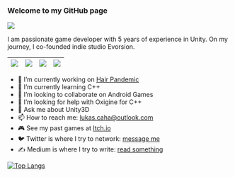 ### Welcome to my GitHub page


![](http://estruyf-github.azurewebsites.net/api/VisitorHit?user=LukasCaha&repo=LukasCaha&countColorcountColor&countColor=%235dce59)

I am passionate game developer with 5 years of experience in Unity. On my
journey, I co-founded indie studio Evorsion.

| <img src="https://img.shields.io/badge/c%23%20-%23239120.svg?&style=for-the-badge&logo=c-sharp&logoColor=white"/> | <img src="https://img.shields.io/badge/unity%20-%23000000.svg?&style=for-the-badge&logo=unity&logoColor=white"/>| <img src="https://img.shields.io/badge/php-%23777BB4.svg?&style=for-the-badge&logo=php&logoColor=white"/> | <img src="https://img.shields.io/badge/laravel%20-%23FF2D20.svg?&style=for-the-badge&logo=laravel&logoColor=white"/> |
| --- | --- | --- | --- |

- 🔭 I’m currently working on [Hair Pandemic](https://play.google.com/store/apps/details?id=com.Evorsion.HairPandemic)
- 🌱 I’m currently learning C++
- 👯 I’m looking to collaborate on Android Games
- 🤔 I’m looking for help with Oxigine for C++
- 💬 Ask me about Unity3D
- 📫 How to reach me: lukas.caha@outlook.com
- 🎮 See my past games at [Itch.io](https://evorsion.itch.io/)
- 🐦 Twitter is where I try to network: [message me](https://twitter.com/lukas_caha)
- ✍️ Medium is where I try to write: [read something](https://lukascaha.medium.com/)
 

[![Top Langs](https://github-readme-stats.vercel.app/api/top-langs/?username=LukasCaha&theme=dark&layout=compact)](https://github.com/anuraghazra/github-readme-stats)
